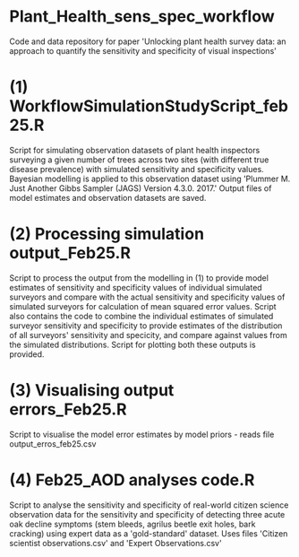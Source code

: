 # Plant_Health_sens_spec_workflow
Code and data repository for paper 'Unlocking plant health survey data: an approach to quantify the sensitivity and specificity of visual inspections'


# (1) WorkflowSimulationStudyScript_feb25.R
Script for simulating observation datasets of plant health inspectors surveying a given number of trees across two sites (with different true disease prevalence) with simulated sensitivity and specificity values.
Bayesian modelling is applied to this observation dataset using 'Plummer M. Just Another Gibbs Sampler (JAGS) Version 4.3.0. 2017.' Output files of model estimates and observation datasets are saved.

# (2) Processing simulation output_Feb25.R
Script to process the output from the modelling in (1) to provide model estimates of sensitivity and specificity values of individual simulated surveyors and compare with the actual sensitivity and specificity values
of simulated surveyors for calculation of mean squared error values.
Script also contains the code to combine the individual estimates of simulated surveyor sensitivity and specificity to provide estimates of the distribution of all surveyors' sensitivity and specicity, and compare against values
from the simulated distributions.
Script for plotting both these outputs is provided.

# (3) Visualising output errors_Feb25.R
Script to visualise the model error estimates by model priors - reads file output_erros_feb25.csv

# (4) Feb25_AOD analyses code.R
Script to analyse the sensitivity and specificity of real-world citizen science observation data for the sensitivity and specificity of detecting three acute oak decline symptoms (stem bleeds, agrilus beetle exit holes, bark cracking)
using expert data as a 'gold-standard' dataset. Uses files 'Citizen scientist observations.csv' and 'Expert Observations.csv'
